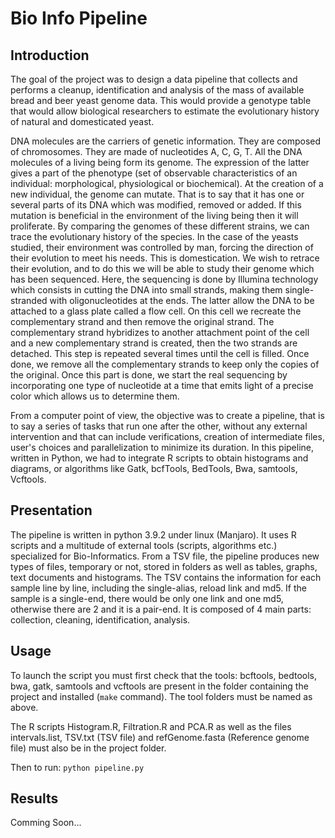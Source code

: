 # Bio Info Pipeline

## Introduction

The goal of the project was to design a data pipeline that collects and performs a cleanup, identification and analysis of the mass of available bread and beer yeast genome data. This would provide a genotype table that would allow biological researchers to estimate the evolutionary history of natural and domesticated yeast. 

DNA molecules are the carriers of genetic information. They are composed of chromosomes. They are made of nucleotides A, C, G, T. All the DNA molecules of a living being form its genome. The expression of the latter gives a part of the phenotype (set of observable characteristics of an individual: morphological, physiological or biochemical). At the creation of a new individual, the genome can mutate. That is to say that it has one or several parts of its DNA which was modified, removed or added. If this mutation is beneficial in the environment of the living being then it will proliferate. By comparing the genomes of these different strains, we can trace the evolutionary history of the species. In the case of the yeasts studied, their environment was controlled by man, forcing the direction of their evolution to meet his needs. This is domestication. We wish to retrace their evolution, and to do this we will be able to study their genome which has been sequenced.
Here, the sequencing is done by Illumina technology which consists in cutting the DNA into small strands, making them single-stranded with oligonucleotides at the ends. The latter allow the DNA to be attached to a glass plate called a flow cell. On this cell we recreate the complementary strand and then remove the original strand. The complementary strand hybridizes to another attachment point of the cell and a new complementary strand is created, then the two strands are detached. This step is repeated several times until the cell is filled. Once done, we remove all the complementary strands to keep only the copies of the original. Once this part is done, we start the real sequencing by incorporating one type of nucleotide at a time that emits light of a precise color which allows us to determine them. 

From a computer point of view, the objective was to create a pipeline, that is to say a series of tasks that run one after the other, without any external intervention and that can include verifications, creation of intermediate files, user's choices and parallelization to minimize its duration. In this pipeline, written in Python, we had to integrate R scripts to obtain histograms and diagrams, or algorithms like Gatk, bcfTools, BedTools, Bwa, samtools, Vcftools.

## Presentation

The pipeline is written in python 3.9.2 under linux (Manjaro). It uses R scripts and a multitude of external tools (scripts, algorithms etc.) specialized for Bio-Informatics. From a TSV file, the pipeline produces new types of files, temporary or not, stored in folders as well as tables, graphs, text documents and histograms. The TSV contains the information for each sample line by line, including the single-alias, reload link and md5. If the sample is a single-end, there would be only one link and one md5, otherwise there are 2 and it is a pair-end. It is composed of 4 main parts: collection, cleaning, identification, analysis.

## Usage

To launch the script you must first check that the tools: bcftools, bedtools, bwa, gatk, samtools and vcftools are present in the folder containing the project and installed (`make` command).
The tool folders must be named as above.

The R scripts Histogram.R, Filtration.R and PCA.R as well as the files intervals.list, TSV.txt (TSV file) and refGenome.fasta (Reference genome file) must also be in the project folder.

Then to run: `python pipeline.py`

## Results

Comming Soon...
